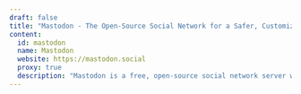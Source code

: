 ```yaml
---
draft: false
title: "Mastodon - The Open-Source Social Network for a Safer, Customizable Experience"
content:
  id: mastodon
  name: Mastodon
  website: https://mastodon.social
  proxy: true
  description: "Mastodon is a free, open-source social network server with decentralized communities, offering a customizable, safer, and more interactive experience for users to share posts, images, and videos."
---
```

